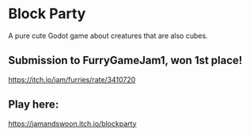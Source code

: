 # Block Party
A pure cute Godot game about creatures that are also cubes.

## Submission to FurryGameJam1, won 1st place!
https://itch.io/jam/furries/rate/3410720


## Play here:
https://jamandswoon.itch.io/blockparty
